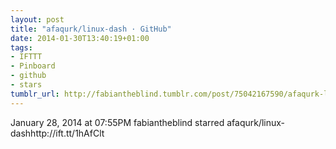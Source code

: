 ```yaml
---
layout: post
title: "afaqurk/linux-dash · GitHub"
date: 2014-01-30T13:40:19+01:00
tags:
- IFTTT
- Pinboard
- github
- stars
tumblr_url: http://fabiantheblind.tumblr.com/post/75042167590/afaqurk-linux-dash-github
---
```

January 28, 2014 at 07:55PM
fabiantheblind starred afaqurk/linux-dashhttp://ift.tt/1hAfClt
